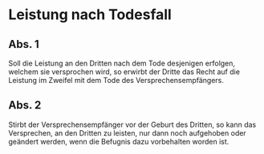 # Leistung nach Todesfall



## Abs. 1

 Soll die Leistung an den Dritten nach dem Tode desjenigen erfolgen, welchem sie versprochen wird, so erwirbt der Dritte das Recht auf die Leistung im Zweifel mit dem Tode des Versprechensempfängers.

## Abs. 2

 Stirbt der Versprechensempfänger vor der Geburt des Dritten, so kann das Versprechen, an den Dritten zu leisten, nur dann noch aufgehoben oder geändert werden, wenn die Befugnis dazu vorbehalten worden ist. 


